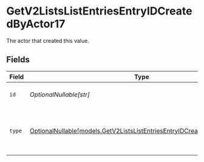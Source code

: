 # GetV2ListsListEntriesEntryIDCreatedByActor17

The actor that created this value.


## Fields

| Field                                                                                                                                      | Type                                                                                                                                       | Required                                                                                                                                   | Description                                                                                                                                |
| ------------------------------------------------------------------------------------------------------------------------------------------ | ------------------------------------------------------------------------------------------------------------------------------------------ | ------------------------------------------------------------------------------------------------------------------------------------------ | ------------------------------------------------------------------------------------------------------------------------------------------ |
| `id`                                                                                                                                       | *OptionalNullable[str]*                                                                                                                    | :heavy_minus_sign:                                                                                                                         | An ID to identify the actor.                                                                                                               |
| `type`                                                                                                                                     | [OptionalNullable[models.GetV2ListsListEntriesEntryIDCreatedByActorType17]](../models/getv2listslistentriesentryidcreatedbyactortype17.md) | :heavy_minus_sign:                                                                                                                         | The type of actor. [Read more information on actor types here](/docs/actors).                                                              |
